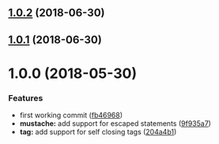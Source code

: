 <a name="1.0.2"></a>
## [1.0.2](https://github.com/poppinss/edge-lexer/compare/v1.0.1...v1.0.2) (2018-06-30)



<a name="1.0.1"></a>
## [1.0.1](https://github.com/poppinss/edge-lexer/compare/v1.0.0...v1.0.1) (2018-06-30)



<a name="1.0.0"></a>
# 1.0.0 (2018-05-30)


### Features

* first working commit ([fb46968](https://github.com/poppinss/edge-lexer/commit/fb46968))
* **mustache:** add support for escaped statements ([9f935a7](https://github.com/poppinss/edge-lexer/commit/9f935a7))
* **tag:** add support for self closing tags ([204a4b1](https://github.com/poppinss/edge-lexer/commit/204a4b1))



